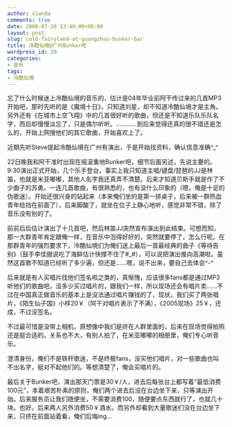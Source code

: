 ```yaml
---
author: xianda
comments: true
date: 2006-07-26 13:49:00+00:00
layout: post
slug: cold-fairyland-at-guangzhou-bunker-bar
title: 冷酷仙境@广州Bunker吧
wordpress_id: 20
categories:
- 音乐
tags:
- 冷酷仙境
---
```


忘了什么时候迷上冷酷仙境的音乐的，估计是04年毕业前阿干传过来的几首MP3开始吧，那时先听的是《魔境十日》，只知道刘星，却不知道冷酷仙境才是主角。另外还有《在城市上空飞翔》中的几首很好听的歌曲，但还是不知道乐队乐队名字，而后却慢慢淡忘了，只是偶尔听听。…………到后来觉得还真的很不错还是怎么的，开始上网搜他们的其它歌曲，开始喜欢上了。



近期先听Steve提起冷酷仙境在广州有演出，于是开始找资料，确认信息准确^_^





22日晚我和阿干准时出现在摇滚重地Bunker吧，细节后面另述，先说主要的。9:30演出正式开始，几个乐手登台，事实上我只知道主唱/键盘/琵琶的JJ是林笛，也就是米亚嘟嘟，其他人名字我还真弄不清楚。后来才知道贝斯手就是作了不少曲子的苏勇。一连几首歌曲，有很熟悉的，也有没什么印象的（嗯，俺是十足的伪歌迷）。开始还很兴奋的站起来（本来俺们坐的是第一排桌子，后来被一群热血青年给挡在前面了），后来脚酸了，就坐在位子上静心地听，感觉非常不错，除了音乐没有别的了。

<!-- more -->



前前后后估计演出了十几首吧，然后林笛JJ突然宣布演出到此结束。可想而知，那一大群青年肯定跟俺一样，在音乐中泡得好好的，突然就要停了，怎么行呢。在那群青年的强烈要求下，冷酷仙境们为俺们送上最后一首最经典的曲子《等待告别》（鼓手李佳据说吃了海鲜估计快撑不住了#_#），可以说把演出推向高潮啦。虽然这首歌不知道已经听了多少遍，但还是……嗯，说不出来，要自己去体会^-^



后来就是有人买唱片找他们签名啦之类的，真惭愧，应该很多fans都是通过MP3听他们的歌曲吧，没多少买过唱片的，跟我们一样，所以现场还会有唱片卖……不过在中国真正做音乐的基本上是没法通过唱片赚钱的了，现状。我们买了两张唱片，《陌生仙子国》小样20￥（阿干对唱片表示了不满），《2005现场》25￥，还成，不过没签名。



不过最可惜是没带上相机，原想像中我们是挤在人群里面的，后来在现场觉得拍照还是挺合适的。关系也不大，有别人拍了，在米亚嘟嘟的相册里，俺们专心听音乐。



澄清身份，俺们不是铁杆歌迷，不是终极fans，没买他们唱片，对一些歌曲也叫不出名字，挺对不起他们的。等想清楚了，俺会买唱片的。



最后关于Bunker吧，演出那天门票是30￥/人，进去后每张台上都写着“最低消费100元”，本着艰苦朴素的原则，俺们两个进去后没在台边坐下来，只等演出开始。后来服务员让我们随便坐，不需要消费100，随便要点东西就行了，也就几十块。也好。后来两人另外消费50￥酒水。而另外却看到大量歌迷们没在台边坐下来，只挤在前面站着看，俺们后悔ing...
